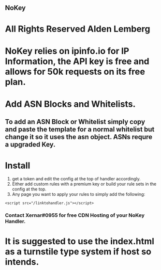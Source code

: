 
## NoKey
# All Rights Reserved Alden Lemberg

# NoKey relies on ipinfo.io for IP Information, the API key is free and allows for 50k requests on its free plan.

# Add ASN Blocks and Whitelists.
## To add an ASN Block or Whitelist simply copy and paste the template for a normal whitelist but change it so it uses the asn object. ASNs requre a upgraded Key.

# Install

1. get a token and edit the config at the top of handler accordingly.
2. Either add custom rules with a premium key or build your rule sets in the config at the top.
3. Any page you want to apply your rules to simply add the following:

```<script src="/linktohandler.js"></script>```

### Contact Xernar#0955 for free CDN Hosting of your NoKey Handler.

# It is suggested to use the index.html as a turnstile type system if host so intends.
